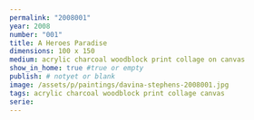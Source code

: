 ```yaml
---
permalink: "2008001"
year: 2008
number: "001"
title: A Heroes Paradise
dimensions: 100 x 150
medium: acrylic charcoal woodblock print collage on canvas
show_in_home: true #true or empty
publish: # notyet or blank
image: /assets/p/paintings/davina-stephens-2008001.jpg
tags: acrylic charcoal woodblock print collage canvas
serie:
---
```

